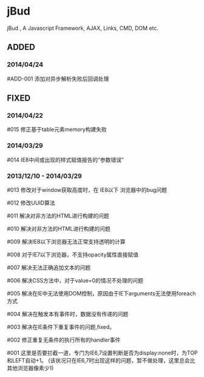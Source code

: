 jBud
====

jBud , A Javascript Framework, AJAX, Links, CMD, DOM etc.

## ADDED
### 2014/04/24
\#ADD-001 添加对异步解析失败后回调处理

## FIXED
### 2014/04/22
\#015 修正基于table元素memory构建失败

### 2014/03/29
\#014 IE8中间或出现的样式赋值报告的“参数错误”

### 2013/12/10 - 2014/03/29
\#013 修改对于window获取高度时，在 IE8以下 浏览器中的bug问题

\#012 修改UUID算法

\#011 解决对非方法的HTML进行构建的问题

\#010 解决对非方法的HTML进行构建的问题

\#009 解决IE8以下浏览器无法正常支持透明的计算

\#008 对于IE7以下浏览器，不支持opacity属性直接赋值

\#007 解决无法正确追加文本的问题

\#006 解决CSS方法中，对于value=0的情况不处理的问题

\#005 解决在IE中无法使用DOM控制，原因由于IE下arguments无法使用foreach方式

\#004 解决在触发本有事件时，数据没有传递的问题

\#003 解决在IE条件下重复事件的问题,fixed。

\#002 修正重复无条件的执行所有的handler事件

\#001 这里是否要拦截一道，专门为IE6,7设置判断是否为display:none时，为TOP和LEFT自动+1。
(该状况只在IE6,7时出现这样的问题，暂不做处理，这里总会比其他浏览器像素少1)
